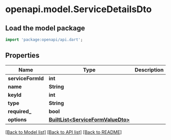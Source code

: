 # openapi.model.ServiceDetailsDto

## Load the model package
```dart
import 'package:openapi/api.dart';
```

## Properties
Name | Type | Description | Notes
------------ | ------------- | ------------- | -------------
**serviceFormId** | **int** |  | [optional] 
**name** | **String** |  | [optional] 
**keyId** | **int** |  | [optional] 
**type** | **String** |  | [optional] 
**required_** | **bool** |  | [optional] 
**options** | [**BuiltList&lt;ServiceFormValueDto&gt;**](ServiceFormValueDto.md) |  | [optional] 

[[Back to Model list]](../README.md#documentation-for-models) [[Back to API list]](../README.md#documentation-for-api-endpoints) [[Back to README]](../README.md)


